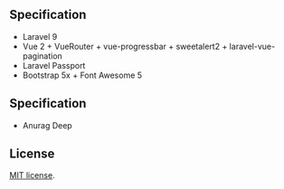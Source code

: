 
## Specification

- Laravel 9
- Vue 2 + VueRouter + vue-progressbar + sweetalert2 + laravel-vue-pagination
- Laravel Passport
- Bootstrap 5x + Font Awesome 5

## Specification

- Anurag Deep

## License

[MIT license](https://opensource.org/licenses/MIT).
